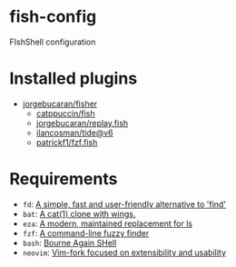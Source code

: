 # fish-config
FIshShell configuration

# Installed plugins
- [jorgebucaran/fisher](https://github.com/jorgebucaran/fisher)
  - [catppuccin/fish](https://github.com/catppuccin/fish)
  - [jorgebucaran/replay.fish](https://github.com/jorgebucaran/replay.fish)
  - [ilancosman/tide@v6](https://github.com/IlanCosman/tide)
  - [patrickf1/fzf.fish](https://github.com/PatrickF1/fzf.fish)

# Requirements
- `fd`: [A simple, fast and user-friendly alternative to 'find'](https://github.com/sharkdp/fd)
- `bat`: [A cat(1) clone with wings.](https://github.com/sharkdp/bat)
- `eza`: [A modern, maintained replacement for ls](https://github.com/eza-community/eza)
- `fzf`: [A command-line fuzzy finder](https://github.com/junegunn/fzf)
- `bash`: [Bourne Again SHell](https://www.gnu.org/software/bash/)
- `neovim`: [Vim-fork focused on extensibility and usability](https://github.com/neovim/neovim)
